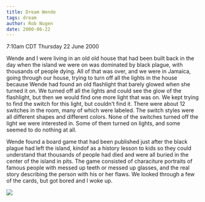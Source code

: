 ```yaml
---
title: Dream Wende
tags: dream
author: Rob Nugen
date: 2000-06-22
---
```


<p class=date>7:10am CDT Thursday 22 June 2000</p>

<div class="dream">
Wende and I were living in an old old house that had been built
back in the day when the island we were on was dominated by black
plague, with thousands of people dying.  All of that was over, and we
were in Jamaica, going through our house, trying to turn off all the
lights in the house because Wende had found an old flashlight that
barely glowed when she turned it on.  We turned off all the lights and
could see the glow of the flashlight, but then we would find one more
light that was on.  We kept trying to find the switch for this light,
but couldn't find it.  There were about 12 switches in the room, many
of which were labeled.  The switch styles were all different shapes
and different colors.  None of the switches turned off the light we
were interested in.  Some of them turned on lights, and some seemed to
do nothing at all.

Wende found a board game that had been published just after the
black plague had left the island, kindof as a history lesson to kids
so they could understand that thousands of people had died and were
all buried in the center of the island in pits.  The game consisted of
characiture portraits of famous people with messed up teeth or messed
up glasses, and the real story describing the person with his or her
flaws.  We looked through a few of the cards, but got bored and I woke up.
</div>

<p><img src='/images/rob/wL-ROB.gif'>

